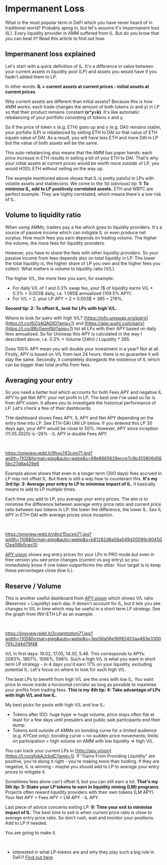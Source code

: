# Impermanent Loss

What is the most popular term in DeFi which you have never heard of in traditional world? Probably aping in, but let's assume it's impermanent loss (IL). Every liquidity provider in AMM suffered from IL. But do you know that you can beat it? Read this article to find out how.

## Impermanent loss explained

Let's start with a quick definition of IL. It's a difference in value between your current assets in liquidity pool (LP) and assets you would have if you hadn't added them to LP.

In other words: **IL = current assets at current prices - initial assets at current prices**

Why current assets are different than initial assets? Because this is how AMM works: each trade changes the amount of both tokens (x and y) in LP so that their product remains constant **(x\*y=k)**. It's like automatic rebalancing of your portfolio consisting of tokens x and y.

So if the price of token x (e.g. ETH) goes up and y (e.g. DAI) remains stable, your porfolio (LP) is rebalanced by selling ETH to DAI so that value of ETH equals value of DAI. As a result, you will have less ETH and more DAI in LP but the value of both assets will be the same.

This auto-rebalancing also means that the AMM has paper hands: each price increase in ETH results in selling a bit of your ETH to DAI. That's why your initial assets at current prices would be worth more outside of LP, you would HODL ETH without selling on the way up.

The example mentioned above shows that IL is pretty painful in LPs with volatile assets and stablecoins. We come to the 1st (obvious) tip: **1: To minimise IL, add to LP positively correlated assets.** ETH and WBTC are perfect example. They are highly correlated, which means there's a low risk of IL.

## Volume to liquidity ratio

When using AMMs, traders pay a fee which goes to liquidity providers. It's a source of passive income which can mitigate IL or even produce net surplus. How much fees you earn depends on trading volume. The higher the volume, the more fees for liquidity providers.

However, you have to share the fees with other liquidity providers. So your passive income from fees depends also on total liquidity in LP. The lower the total liquidity is, the higher share of LP you own and the higher fees you collect. What matters is volume to liquidity ratio (V/L).

The higher V/L, the more fees you earn, for example:

- For daily V/L of 1 and 0.3% swap fee, your 1$ of liquidity earns V/L \* 0.3% = 0.003$ daily, i.e. 1.095$ annualized (109.5% APY).
- For V/L = 2, your LP APY = 2 \* 0.003$ \* 365 = 219%.

**Second tip: 2: To offset IL, look for LPs with high V/L.**

Where to look for pairs with high V/L? [https://info.uniswap.org/pairs](https://t.co/6jZgAQADtD?amp=1) and [https://app.sushi.com/pairs](https://t.co/8Bc0wmflbI?amp=1) list all LPs with their APY based on daily fees annualized. So for Uniswap this APY is calculated in the way I described above, i.e. 0.3% \* Volume (24hr) / Liquidity \* 365.

Does 100% APY mean you will double your investment in a year? Not at all. Firstly, APY is based on V/L from last 24 hours: there is no guarantee it will stay the same. Secondly, it completely disregards the existence of IL which can be bigger than total profits from fees.

## Averaging your entry

So you need a better tool which accounts for both Fees APY and negative IL APY to get Net APY: your net profit in LP. The best one I've used so far is from APY.vision. It allows you to investigate the historical performance of LP. Let's check a few of their dashboards.

THe dashboard shows Fees APY, IL APY and Net APY depending on the entry time into LP. See ETH-DAI UNI LP below. If you entered this LP 30 days ago, your APY would be close to 50%. However, APY since inception (11.05.2020) is -26% - IL APY is double Fees APY.

&#x200B;

https://preview.redd.it/9hvo743cxni71.jpg?width=1102&format=pjpg&auto=webp&s=68e8665628ecce7c6b355806d565bc27d8a429e6

Example above shows that even in a longer term (300 days) fees accrued in LP may not offset IL. But there is still a way how to counteract this. **It's my 3rd tip: 3: Average your entry to LP to minimise impact of IL.** It basically means to add to LP multiple times.

Each time you add to LP, you average your entry prices. The aim is to minimise the difference between average entry price ratio and current price ratio between two tokens in LP: the lower the difference, the lower IL. See IL APY in ETH-DAI with average prices since inception.

&#x200B;

https://preview.redd.it/n6nz15xcxni71.jpg?width=1108&format=pjpg&auto=webp&s=b61282d8a56a549d20099c80450f2ea06b0cec10

[APY.vision](https://apy.vision/) shows avg entry prices for your LPs in PRO mode but even in free version you see price changes (current vs avg entry) so you immediately know if one token outperforms the other. Your target is to keep these percentages close (low IL).

## Reserve / Volume

This is another useful dashboard from [APY.vision](https://apy.vision/) which shows V/L ratio (Reserves = Liquidity) each day. It doesn't account for IL, but it lets you see changes in V/L in time which may be useful in a short term LP strategy. See the graph from INV-ETH LP as an example.

&#x200B;

https://preview.redd.it/2cqqmtzdxni71.jpg?width=1105&format=pjpg&auto=webp&s=3ee56a56e18992453aa483e3300791c2d4d79f48

V/L in first days: 19.02, 17.05, 14.30, 5.46. This corresponds to APYs: 2083%, 1867%, 1566%, 598%. Such a high V/L is what you want in short term LP strategy - in 4 days you'd earn 17% on your liquidity, excluding potential IL. Let's focus on where to look for such high V/L.

The best LPs to benefit from high V/L are the ones with low IL. You want price to move inside a horizontal corridor as long as possible to maximise your profits from trading fees. **This is my 4th tip: 4: Take advantage of LPs with high V/L and low IL.**

My best picks for pools with high V/L and low IL:

- Tokens after IDO: huge hype => huge volume, price stays often flat at least for a few days until presalers and public sale participants end their dump.
- Tokens sold outside of AMMs on bonding curve for a limited audience (e.g. KYCed only): bonding curve = no sudden price movements; limits on participation = high volume on AMM with low liquidity => high V/L.

You can track your current LPs in [http://apy.vision](https://t.co/a1obAJcbdC?amp=1). If "Gains From Providing Liquidity" are positive, you're doing it right - you're making more than hodling. If they are negative, IL is winning - maybe you should add to LP to average your entry prices to mitigate it.

Sometimes fees alone can't offset IL but you can still earn a lot. **That's my 5th tip: 5: Stake your LP tokens to earn in liquidity mining (LM) programs**. Projects often reward liquidity providers with their own tokens (LM APY). Your Net APY = Fees APY + LM APY - IL APY.

Last piece of advice concerns exiting LP: **6: Time your exit to minimise impact of IL**. The best time to exit is when current price ratio is close to average entry price ratio. So don't rush, wait and monitor your positions. Add to LP if needed.

You are going to make it.

&#x200B;

- Interested in what LP-tokens are and why they play such a big role in DeFi? [Find out here](https://www.reddit.com/r/CryptoCurrency/comments/p79uia/defi_explained_lptokens/).
